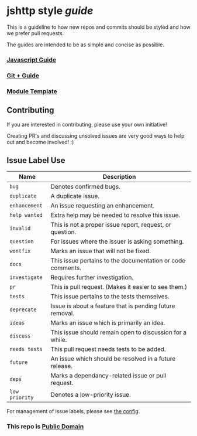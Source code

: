# jshttp style *guide*

This is a guideline to how new repos and commits should be styled
 and how we prefer pull requests.

The guides are intended to be as simple and concise as possible.

### [Javascript Guide](javascript.md)

### [Git + Guide](git.md)

### [Module Template](template)

## Contributing

If you are interested in contributing, please use your own initiative!

Creating PR's and discussing unsolved issues are very good ways to help out and become involved! :)

## Issue Label Use

Name           | Description
---------------|-------------------------------------------
`bug`          | Denotes confirmed bugs.
`duplicate`    | A duplicate issue.
`enhancement`  | An issue requesting an enhancement.
`help wanted`  | Extra help may be needed to resolve this issue.
`invalid`      | This is not a proper issue report, request, or question.
`question`     | For issues where the issuer is asking something.
`wontfix`      | Marks an issue that will not be fixed.
`docs`         | This issue pertains to the documentation or code comments.
`investigate`  | Requires further investigation.
`pr`           | This is pull request. (Makes it easier to see them.)
`tests`        | This issue pertains to the tests themselves.
`deprecate`    | Issue is about a feature that is pending future removal.
`ideas`        | Marks an issue which is primarily an idea.
`discuss`      | This issue should remain open to discussion for a while.
`needs tests`  | This pull request needs tests to be added.
`future`       | An issue which should be resolved in a future release.
`deps`         | Marks a dependancy-related issue or pull request.
`low priority` | Denotes a low-priority issue.

For management of issue labels, please see [the config](config/readme.md).

### This repo is [Public Domain](LICENSE)
